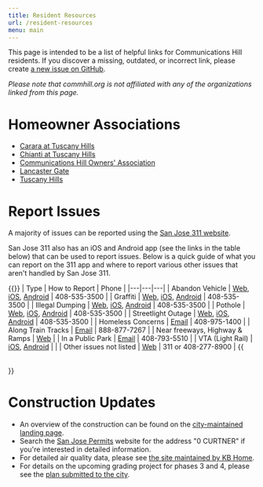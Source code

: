 ```yaml
---
title: Resident Resources
url: /resident-resources
menu: main
---
```


This page is intended to be a list of helpful links for Communications Hill residents. If you discover a missing, outdated, or incorrect link, please create [a new issue on GitHub](https://github.com/typeobject/commhill-org/issues/new).

*Please note that commhill.org is not affiliated with any of the organizations linked from this page.*

# Homeowner Associations
- [Carara at Tuscany Hills](https://app.pilera.com/)
- [Chianti at Tuscany Hills](https://app.pilera.com/)
- [Communications Hill Owners' Association](https://www.helsing.com/)
- [Lancaster Gate](https://www.lancastergatehoa.com/)
- [Tuscany Hills](https://app.pilera.com/)

# Report Issues
A majority of issues can be reported using the [San Jose 311 website](https://www.sanjoseca.gov/residents/report-an-issue).

San Jose 311 also has an iOS and Android app (see the links in the table below) that can be used to report issues. Below is a quick guide of what you can report on the 311 app and where to report various other issues that aren't handled by San Jose 311.

{{<table table-class="f6 w-100 mw8 center"
         th-class="fw6 bb b--black-20 tl pb3 pr3"
         td-class="pv3 pr3 bb b--black-20">}}
| Type | How to Report | Phone |
|---|---|---|
| Abandon Vehicle  | [Web](http://sanjose.custhelp.com/), [iOS](https://apps.apple.com/us/app/my-san-jose-a-newway/id1231429879), [Android](https://play.google.com/store/apps/details?id=com.astcorporation.three11&hl=en) |  408-535-3500 |
|  Graffiti | [Web](http://sanjose.custhelp.com/), [iOS](https://apps.apple.com/us/app/my-san-jose-a-newway/id1231429879), [Android](https://play.google.com/store/apps/details?id=com.astcorporation.three11&hl=en) |  408-535-3500 |
|  Illegal Dumping | [Web](http://sanjose.custhelp.com/), [iOS](https://apps.apple.com/us/app/my-san-jose-a-newway/id1231429879), [Android](https://play.google.com/store/apps/details?id=com.astcorporation.three11&hl=en) | 408-535-3500  |
|  Pothole | [Web](http://sanjose.custhelp.com/), [iOS](https://apps.apple.com/us/app/my-san-jose-a-newway/id1231429879), [Android](https://play.google.com/store/apps/details?id=com.astcorporation.three11&hl=en) | 408-535-3500  |
|  Streetlight Outage | [Web](http://sanjose.custhelp.com/), [iOS](https://apps.apple.com/us/app/my-san-jose-a-newway/id1231429879), [Android](https://play.google.com/store/apps/details?id=com.astcorporation.three11&hl=en) |  408-535-3500 | 
|  Homeless Concerns |  [Email](mailto:homelessconcerns@sanjoseca.gov) | 408-975-1400  |
|  Along Train Tracks | [Email](mailto:rmcc_in@up.com) | 888-877-7267 |
|  Near freeways, Highway & Ramps | [Web](https://csr.dot.ca.gov/) |
|  In a Public Park | [Email](mailto:park.concerns@sanjoseca.gov) |  408-793-5510 |
|  VTA (Light Rail) | [iOS](https://itunes.apple.com/us/app/vtalerts/id633600618?ls=1&mt=8), [Android](https://play.google.com/store/apps/details?id=com.elerts.vta) |  |
|  Other issues not listed | [Web](https://www.sanjoseca.gov/residents/report-an-issue) | 311 or 408-277-8900 |
{{</table>}}

# Construction Updates
- An overview of the construction can be found on the [city-maintained landing page](https://www.sanjoseca.gov/your-government/departments/planning-building-code-enforcement/planning-division/projects-of-high-interest/approved-under-construction/communications-hill).
- Search the [San Jose Permits](https://sjpermits.org/permits/) website for the address "0 CURTNER" if you're interested in detailed information.
- For detailed air quality data, please see [the site maintained by KB Home](https://www.kbhome.com/communicationshill).
- For details on the upcoming grading project for phases 3 and 4, please see the [plan submitted to the city](http://csjpbce.sanjoseca.gov/ecmsviewer/487/042/45042487.pdf).
